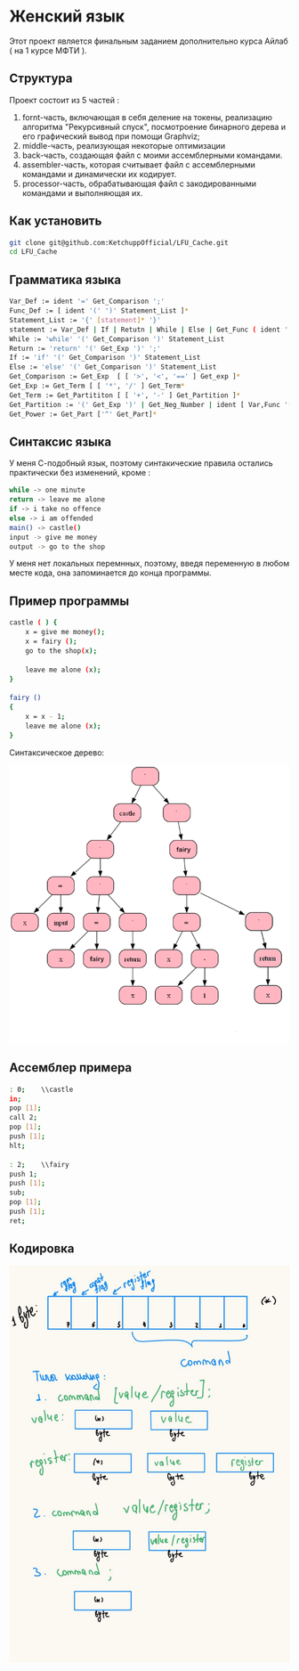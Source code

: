 # Женский язык
Этот проект является финальным заданием дополнительно курса Айлаб ( на 1 курсе МФТИ ). 
## Структура
Проект состоит из 5 частей : 
1. fornt-часть, включающая в себя деление на токены, реализацию алгоритма "Рекурсивный спуск", посмотроение бинарного дерева и его графический вывод при помощи Graphviz;
2. middle-часть, реализующая некоторые оптимизации
3. back-часть, создающая файл с моими ассемблерными командами.
4. assembler-часть, которая считывает файл с ассемблерными командами и динамически их кодирует.
5. processor-часть, обрабатывающая файл с закодированными командами и выполняющая их.

## Как установить 
```sh
git clone git@github.com:KetchuppOfficial/LFU_Cache.git
cd LFU_Cache
```
## Грамматика языка
```sh
Var_Def := ident '=' Get_Comparison ';'
Func_Def := [ ident '(' ')' Statement_List ]* 
Statement_List := '{' [statement]* '}'
statement := Var_Def | If | Retutn | While | Else | Get_Func ( ident '(' ')' ';' ) | ';' // comparison
While := 'while' '(' Get_Comparison ')' Statement_List
Return := 'return' '(' Get_Exp ')' ';'
If := 'if' '(' Get_Comparison ')' Statement_List
Else := 'else' '(' Get_Comparison ')' Statement_List
Get_Comparison := Get_Exp  [ [ '>', '<', '==' ] Get_exp ]*
Get_Exp := Get_Term [ [ '*', '/' ] Get_Term*
Get_Term := Get_Partititon [ [ '+', '-' ] Get_Partition ]*
Get_Partition := '(' Get_Exp ')' | Get_Neg_Number | ident [ Var,Func '(' ')' ]
Get_Power := Get_Part ['^' Get_Part]*
```

## Синтаксис языка

У меня С-подобный язык, поэтому синтакические правила остались практически без изменений, кроме :
```sh
while -> one minute
return -> leave me alone
if -> i take no offence
else -> i am offended
main() -> castle()
input -> give me money
output -> go to the shop
```

У меня нет локальных перемнных, поэтому, введя переменную в любом месте кода, она запоминается до конца программы. 

## Пример программы

```sh
castle ( ) {
	x = give me money();
	x = fairy ();
	go to the shop(x);
	
	leave me alone (x);
}

fairy ()
{
	x = x - 1;
	leave me alone (x);
}
```

Синтаксическое дерево:

![Компьютер](logs/tree0.png)


## Ассемблер примера

```sh
: 0;	\\castle
in;
pop [1];
call 2;
pop [1];
push [1];
hlt;

: 2;	\\fairy
push 1;
push [1];
sub;
pop [1];
push [1];
ret;
```

## Кодировка
![Компьютер](encoding.jpg)
